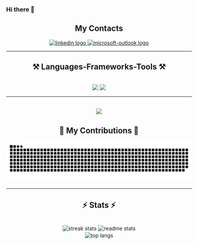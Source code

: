 ### Hi there 👋
<div align="center">
  
  <h2 align="center"> My Contacts </h2>
  <div align="center">
    <a href="https://www.linkedin.com/in/joaobaptista/" target="_blank">
      <img src="https://img.shields.io/static/v1?message=LinkedIn&logo=linkedin&label=&color=0077B5&logoColor=white&labelColor=&style=for-the-badge" height="40" alt="linkedin logo"  />
    </a>
    <a href= "mailto:joaobaptista@hotmail.com" target="_blank">
      <img src="https://img.shields.io/static/v1?message=Outlook&logo=microsoft-outlook&label=&color=0078D4&logoColor=white&labelColor=&style=for-the-badge" height="40" alt="microsoft-outlook logo"  />
    </a>  
  </div>

  <hr />
  <h2 align="center">⚒️ Languages-Frameworks-Tools ⚒️</h2>
    <br/>
  <div align="center">
      <img src="https://skillicons.dev/icons?i=azure,aws,vscode,github,git,gherkin,jenkins,kubernetes,kafka,docker,vercel" />
      <img src="https://skillicons.dev/icons?i=cs,dotnet,python,javascript,html,css,mysql,postgres,rabbitmq,redis" /><br>
  </div>
  <hr/>
  <br/>
  <img src="https://i.imgur.com/edTkyMq.jpg" />
  <div align="center">
  <h2>🐍 My Contributions 🐍</h2>
  <picture>
    <source media="(prefers-color-scheme: dark)" srcset="https://raw.githubusercontent.com/joaovicentebaptista/joaovicentebaptista/output/github-contribution-grid-snake-dark.svg">
    <source media="(prefers-color-scheme: light)" srcset="https://raw.githubusercontent.com/joaovicentebaptista/joaovicentebaptista/output/github-contribution-grid-snake.svg">
    <img alt="github contribution grid snake animation" src="https://raw.githubusercontent.com/joaovicentebaptista/joaovicentebaptista/output/github-contribution-grid-snake.svg">
  </picture>

  <hr/>

  <h2 align="center">⚡ Stats ⚡</h2>
  <br>
  <div align=center>
    <img width=390 src="https://github-readme-streak-stats-9m4l0jqst-joao-baptistas-projects.vercel.app?user=joaovicentebaptista&theme=dark" alt="streak stats"/>
    <img width=390 src="https://github-readme-stats-joaovicentebaptista.vercel.app/api?username=joaovicentebaptista&count_private=true&show_icons=true&theme=react&rank_icon=github&border_radius=10" alt="readme stats" />
    <br/>
    <img width=325 align="center" src="https://github-readme-stats-joaovicentebaptista.vercel.app/api/top-langs/?username=joaovicentebaptista&hide=HTML&langs_count=8&layout=compact&theme=react&border_radius=10&size_weight=0.5&count_weight=0.5&exclude_repo=github-readme-stats" alt="top langs" />
  
</div>
<!--
**JoaoVicenteBaptista/JoaoVicenteBaptista** is a ✨ _special_ ✨ repository because its `README.md` (this file) appears on your GitHub profile.

Here are some ideas to get you started:

- 🔭 I’m currently working on ...
- 🌱 I’m currently learning ...
- 👯 I’m looking to collaborate on ...
- 🤔 I’m looking for help with ...
- 💬 Ask me about ...
- 📫 How to reach me: ...
- 😄 Pronouns: ...
- ⚡ Fun fact: ...
-->
